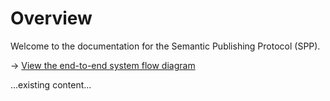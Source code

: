 # Overview

Welcome to the documentation for the Semantic Publishing Protocol (SPP).

→ [View the end-to-end system flow diagram](overview/system-flow-diagram.md)

...existing content...
